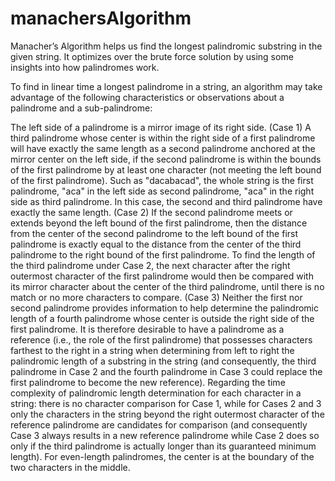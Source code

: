 # manachersAlgorithm
Manacher’s Algorithm helps us find the longest palindromic substring in the given string. It optimizes over the brute force solution by using some insights into how palindromes work.

To find in linear time a longest palindrome in a string, an algorithm may take advantage of the following characteristics or observations about a palindrome and a sub-palindrome:

The left side of a palindrome is a mirror image of its right side.
(Case 1) A third palindrome whose center is within the right side of a first palindrome will have exactly the same length as a second palindrome anchored at the mirror center on the left side, if the second palindrome is within the bounds of the first palindrome by at least one character (not meeting the left bound of the first palindrome). Such as "dacabacad", the whole string is the first palindrome, "aca" in the left side as second palindrome, "aca" in the right side as third palindrome. In this case, the second and third palindrome have exactly the same length.
(Case 2) If the second palindrome meets or extends beyond the left bound of the first palindrome, then the distance from the center of the second palindrome to the left bound of the first palindrome is exactly equal to the distance from the center of the third palindrome to the right bound of the first palindrome.
To find the length of the third palindrome under Case 2, the next character after the right outermost character of the first palindrome would then be compared with its mirror character about the center of the third palindrome, until there is no match or no more characters to compare.
(Case 3) Neither the first nor second palindrome provides information to help determine the palindromic length of a fourth palindrome whose center is outside the right side of the first palindrome.
It is therefore desirable to have a palindrome as a reference (i.e., the role of the first palindrome) that possesses characters farthest to the right in a string when determining from left to right the palindromic length of a substring in the string (and consequently, the third palindrome in Case 2 and the fourth palindrome in Case 3 could replace the first palindrome to become the new reference).
Regarding the time complexity of palindromic length determination for each character in a string: there is no character comparison for Case 1, while for Cases 2 and 3 only the characters in the string beyond the right outermost character of the reference palindrome are candidates for comparison (and consequently Case 3 always results in a new reference palindrome while Case 2 does so only if the third palindrome is actually longer than its guaranteed minimum length).
For even-length palindromes, the center is at the boundary of the two characters in the middle.